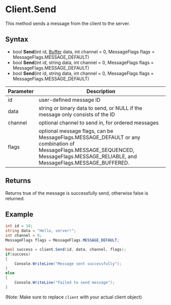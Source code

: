 # Client.Send

This method sends a message from the client to the server.

## Syntax

- bool **Send**(int id, [Buffer](Buffer.md) data, int channel = 0, MessageFlags flags = MessageFlags.MESSAGE_DEFAULT)
- bool **Send**(int id, string data, int channel = 0, MessageFlags flags = MessageFlags.MESSAGE_DEFAULT)
- bool **Send**(int id, string data, int channel = 0, MessageFlags flags = MessageFlags.MESSAGE_DEFAULT)

| Parameter | Description |
|---|---|
| id | user-defined message ID |
| data | string or binary data to send, or NULL if the message only consists of the ID |
| channel | optional channel to send in, for ordered messages |
| flags | optional message flags, can be MessageFlags.MESSAGE_DEFAULT or any combination of MessageFlags.MESSAGE_SEQUENCED, MessageFlags.MESSAGE_RELIABLE, and MessageFlags.MESSAGE_BUFFERED.

## Returns

Returns true of the message is successfully send, otherwise false is returned.

## Example

```csharp
int id = 10;
string data = "Hello, server!";
int channel = 0;
MessageFlags flags = MessageFlags.MESSAGE_DEFAULT;

bool success = client.Send(id, data, channel, flags);
if(success)
{
    Console.WriteLine("Message sent successfully");
}
else
{
    Console.WriteLine("Failed to send message");
}
```
(Note: Make sure to replace `client` with your actual client object)